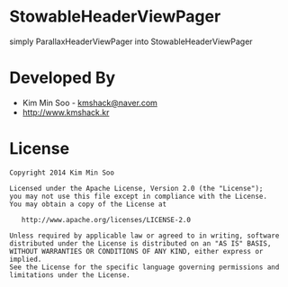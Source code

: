 StowableHeaderViewPager
===============================

simply ParallaxHeaderViewPager into StowableHeaderViewPager



# Developed By

 * Kim Min Soo - <kmshack@naver.com>
 * http://www.kmshack.kr


# License

    Copyright 2014 Kim Min Soo

    Licensed under the Apache License, Version 2.0 (the "License");
    you may not use this file except in compliance with the License.
    You may obtain a copy of the License at

       http://www.apache.org/licenses/LICENSE-2.0

    Unless required by applicable law or agreed to in writing, software
    distributed under the License is distributed on an "AS IS" BASIS,
    WITHOUT WARRANTIES OR CONDITIONS OF ANY KIND, either express or implied.
    See the License for the specific language governing permissions and
    limitations under the License.
    
